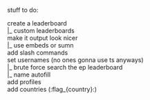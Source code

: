 stuff to do:



create a leaderboard <br />
|_ custom leaderboards <br />
make it output look nicer <br />
|_ use embeds or sumn <br />
add slash commands <br />
set usernames (no ones gonna use ts anyways) <br />
  |_ brute force search the ep leaderboard <br />
  |_ name autofill <br />
add profiles <br />
add countries (:flag_{country}:) <br />
